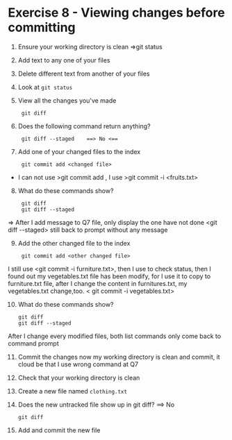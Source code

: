 # Exercise 8 - Viewing changes before committing

1. Ensure your working directory is clean     =>git status

2. Add text to any one of your files  

3. Delete different text from another of your files

4. Look at `git status`

5. View all the changes you've made

        git diff

6. Does the following command return anything?

        git diff --staged    ==> No <==

7. Add one of your changed files to the index

        git commit add <changed file>

* I can not use >git commit add <changed file>, I use >git commit -i <fruits.txt>

8. What do these commands show?

        git diff
        git diff --staged
=> After I add message to Q7 file, <git diff > only display the one have not done
        <git diff --staged>  still back to prompt without any message

9. Add the other changed file to the index

        git commit add <other changed file>
 I still use <git commit -i furniture.txt>, then I use <git status> to check status, then I found out my
 vegetables.txt file has been modify, for I use it to copy to furniture.txt file, after I change the content in furnitures.txt,  my vegetables.txt change,too.
 < git commit -i vegetables.txt>

10. What do these commands show?

        git diff
        git diff --staged
After I change every modified files, both list commands only come back to command prompt

11. Commit the changes
    now my working directory is clean and commit, it cloud be that I use wrong command at Q7

12. Check that your working directory is clean

13. Create a new file named `clothing.txt`

14. Does the new untracked file show up in git diff?  ==> No

        git diff

15. Add and commit the new file
